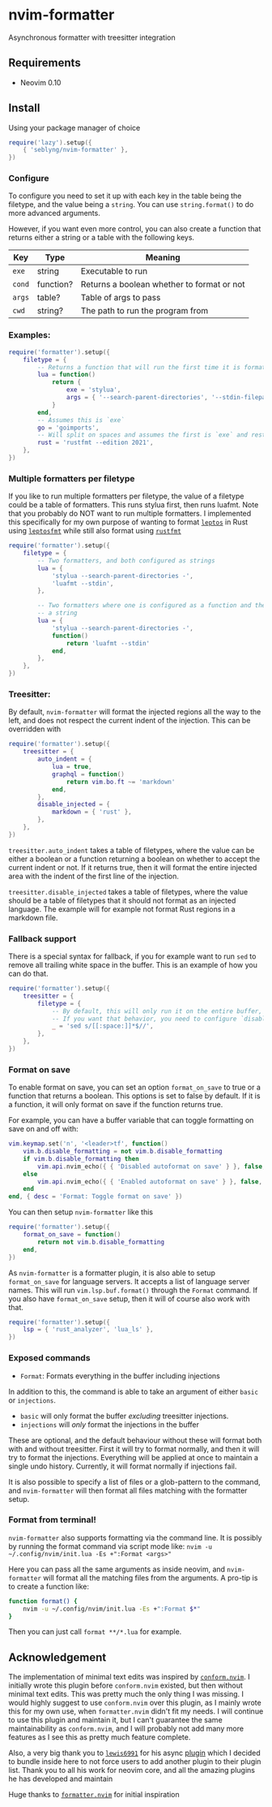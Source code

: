 # nvim-formatter

Asynchronous formatter with treesitter integration

## Requirements

- Neovim 0.10

## Install

Using your package manager of choice

```lua
require('lazy').setup({
    { 'seblyng/nvim-formatter' },
})
```

### Configure

To configure you need to set it up with each key in the table being the
filetype, and the value being a `string`. You can use `string.format()` to do
more advanced arguments.

However, if you want even more control, you can also create a function that
returns either a string or a table with the following keys.

| Key    | Type      | Meaning                                    |
| ------ | --------- | ------------------------------------------ |
| `exe`  | string    | Executable to run                          |
| `cond` | function? | Returns a boolean whether to format or not |
| `args` | table?    | Table of args to pass                      |
| `cwd`  | string?   | The path to run the program from           |

### Examples:

```lua
require('formatter').setup({
    filetype = {
        -- Returns a function that will run the first time it is formatting
        lua = function()
            return {
                exe = 'stylua',
                args = { '--search-parent-directories', '--stdin-filepath', vim.api.nvim_buf_get_name(0), '-' },
            }
        end,
        -- Assumes this is `exe`
        go = 'goimports',
        -- Will split on spaces and assumes the first is `exe` and rest is `args`
        rust = 'rustfmt --edition 2021',
    },
})
```

### Multiple formatters per filetype

If you like to run multiple formatters per filetype, the value of a filetype
could be a table of formatters. This runs stylua first, then runs luafmt. Note
that you probably do NOT want to run multiple formatters. I implemented this
specifically for my own purpose of wanting to format
[`leptos`](https://github.com/leptos-rs/leptos) in Rust using
[`leptosfmt`](https://github.com/bram209/leptosfmt) while still also format
using [`rustfmt`](https://github.com/rust-lang/rustfmt)

```lua
require('formatter').setup({
    filetype = {
        -- Two formatters, and both configured as strings
        lua = {
            'stylua --search-parent-directories -',
            'luafmt --stdin',
        },

        -- Two formatters where one is configured as a function and the other as
        -- a string
        lua = {
            'stylua --search-parent-directories -',
            function()
                return 'luafmt --stdin'
            end,
        },
    },
})
```

### Treesitter:

By default, `nvim-formatter` will format the injected regions all the way to the
left, and does not respect the current indent of the injection. This can be
overridden with

```lua
require('formatter').setup({
    treesitter = {
        auto_indent = {
            lua = true,
            graphql = function()
                return vim.bo.ft ~= 'markdown'
            end,
        },
        disable_injected = {
            markdown = { 'rust' },
        },
    },
})
```

`treesitter.auto_indent` takes a table of filetypes, where the value can be
either a boolean or a function returning a boolean on whether to accept the
current indent or not. If it returns true, then it will format the entire
injected area with the indent of the first line of the injection.

`treesitter.disable_injected` takes a table of filetypes, where the value should
be a table of filetypes that it should not format as an injected language. The
example will for example not format Rust regions in a markdown file.

### Fallback support

There is a special syntax for fallback, if you for example want to run `sed` to remove all trailing white space
in the buffer. This is an example of how you can do that.

```lua
require('formatter').setup({
    treesitter = {
        filetype = {
            -- By default, this will only run it on the entire buffer, and not on any injected regions.
            -- If you want that behavior, you need to configure `disabled_injected` with `*` as key to be an empty table
            _ = 'sed s/[[:space:]]*$//',
        },
    },
})
```

### Format on save

To enable format on save, you can set an option `format_on_save` to true or a
function that returns a boolean. This options is set to false by default. If it
is a function, it will only format on save if the function returns true.

For example, you can have a buffer variable that can toggle formatting on save
on and off with:

```lua
vim.keymap.set('n', '<leader>tf', function()
    vim.b.disable_formatting = not vim.b.disable_formatting
    if vim.b.disable_formatting then
        vim.api.nvim_echo({ { 'Disabled autoformat on save' } }, false, {})
    else
        vim.api.nvim_echo({ { 'Enabled autoformat on save' } }, false, {})
    end
end, { desc = 'Format: Toggle format on save' })
```

You can then setup `nvim-formatter` like this

```lua
require('formatter').setup({
    format_on_save = function()
        return not vim.b.disable_formatting
    end,
})
```

As `nvim-formatter` is a formatter plugin, it is also able to setup
`format_on_save` for language servers. It accepts a list of language server
names. This will run `vim.lsp.buf.format()` through the `Format` command.
If you also have `format_on_save` setup, then it will of course also work with that.

```lua
require('formatter').setup({
    lsp = { 'rust_analyzer', 'lua_ls' },
})
```

### Exposed commands

- `Format`: Formats everything in the buffer including injections

In addition to this, the command is able to take an argument of either `basic`
or `injections`.

- `basic` will only format the buffer _excluding_ treesitter injections.
- `injections` will _only_ format the injections in the buffer

These are optional, and the default behaviour without these
will format both with and without treesitter. First it will try to format
normally, and then it will try to format the injections. Everything will be
applied at once to maintain a single undo history. Currently, it will format
normally if injections fail.

It is also possible to specify a list of files or a glob-pattern to the command,
and `nvim-formatter` will then format all files matching with the formatter
setup.

### Format from terminal!

`nvim-formatter` also supports formatting via the command line. It is possibly
by running the format command via script mode like:
`nvim -u ~/.config/nvim/init.lua -Es +":Format <args>"`

Here you can pass all the same arguments as inside neovim, and `nvim-formatter`
will format all the matching files from the arguments. A pro-tip is to create a
function like:

```bash
function format() {
    nvim -u ~/.config/nvim/init.lua -Es +":Format $*"
}
```

Then you can just call `format **/*.lua` for example.

## Acknowledgement

The implementation of minimal text edits was inspired by
[`conform.nvim`](https://github.com/stevearc/conform.nvim/tree/master). I
initially wrote this plugin before `conform.nvim` existed, but then without
minimal text edits. This was pretty much the only thing I was missing. I would
highly suggest to use `conform.nvim` over this plugin, as I mainly wrote this
for my own use, when `formatter.nvim` didn't fit my needs. I will continue to
use this plugin and maintain it, but I can't guarantee the same maintainability
as `conform.nvim`, and I will probably not add many more features as I see this
as pretty much feature complete.

Also, a very big thank you to [`lewis6991`](https://github.com/lewis6991) for
his async [plugin](https://github.com/lewis6991/async.nvim) which I decided to
bundle inside here to not force users to add another plugin to their plugin list.
Thank you to all his work for neovim core, and all the amazing plugins he has developed
and maintain

Huge thanks to [`formatter.nvim`](https://github.com/mhartington/formatter.nvim)
for initial inspiration
